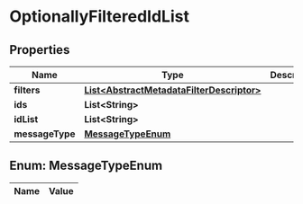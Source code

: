 

# OptionallyFilteredIdList

## Properties

Name | Type | Description | Notes
------------ | ------------- | ------------- | -------------
**filters** | [**List&lt;AbstractMetadataFilterDescriptor&gt;**](AbstractMetadataFilterDescriptor.md) |  |  [optional]
**ids** | **List&lt;String&gt;** |  |  [optional]
**idList** | **List&lt;String&gt;** |  |  [optional]
**messageType** | [**MessageTypeEnum**](#MessageTypeEnum) |  |  [optional]


## Enum: MessageTypeEnum

Name | Value
---- | -----




